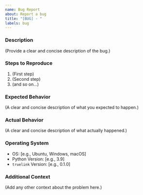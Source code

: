 ```yaml
---
name: Bug Report
about: Report a bug
title: "[BUG] - "
labels: bug
---
```


### Description

(Provide a clear and concise description of the bug.)

### Steps to Reproduce

1. (First step)
2. (Second step)
3. (and so on...)

### Expected Behavior

(A clear and concise description of what you expected to happen.)

### Actual Behavior

(A clear and concise description of what actually happened.)

### Operating System

- OS: [e.g., Ubuntu, Windows, macOS]
- Python Version: [e.g., 3.9]
- `truelink` Version: [e.g., 0.1.0]

### Additional Context

(Add any other context about the problem here.)
